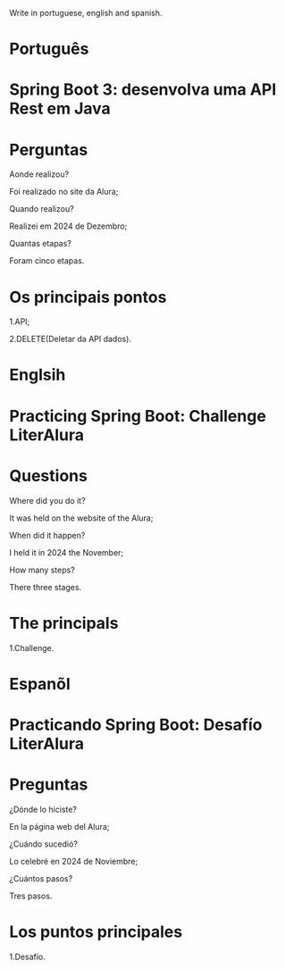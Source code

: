 Write in portuguese, english and spanish.

# Português

# Spring Boot 3: desenvolva uma API Rest em Java

# Perguntas

Aonde realizou?

Foi realizado no site da Alura;

Quando realizou?

Realizei em 2024 de Dezembro;

Quantas etapas?

Foram cinco etapas.

# Os principais pontos

1.API;

2.DELETE(Deletar da API dados).

# Englsih

# Practicing Spring Boot: Challenge LiterAlura

# Questions

Where did you do it?

It was held on the website of the Alura;

When did it happen?

I held it in 2024 the November;

How many steps?

There three stages.

# The principals

1.Challenge.

# Espanõl

# Practicando Spring Boot:  Desafío LiterAlura

# Preguntas

¿Dónde lo hiciste?

En la página web del Alura;

¿Cuándo sucedió?

Lo celebré en 2024 de Noviembre;

¿Cuántos pasos?

Tres pasos.

# Los puntos principales

1.Desafío.

